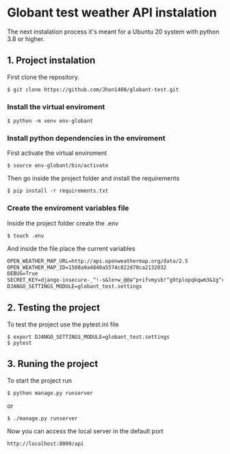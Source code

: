 # Globant test weather API instalation

The next instalation process it's meant for a Ubuntu 20 system with python 3.8 or higher.

## 1. Project instalation

First clone the repository.

```shell
$ git clone https://github.com/Jhon1408/globant-test.git
```

### Install the virtual enviroment

```shell
$ python -m venv env-globant
```

### Install python dependencies in the enviroment

First activate the virtual enviroment 

```shell
$ source env-globant/bin/activate
```

Then go inside the project folder and install the requirements

```shell
$ pip install -r requirements.txt
```

### Create the enviroment variables file

Inside the project folder create the .env

```shell
$ touch .env
```

And inside the file place the current variables

```txt
OPEN_WEATHER_MAP_URL=http://api.openweathermap.org/data/2.5
OPEN_WEATHER_MAP_ID=1508a9a4840a5574c822d70ca2132032
DEBUG=True
SECRET_KEY=django-insecure-_^!-s&le+w_@@a^p+ifvmysb!^g9tplopqkqwm3&1g^rlr%2wx
DJANGO_SETTINGS_MODULE=globant_test.settings
```

## 2. Testing the project

To test the project use the pytest.ini file

```shell
$ export DJANGO_SETTINGS_MODULE=globant_test.settings
$ pytest
```

## 3. Runing the project

To start the project run

```shell
$ python manage.py runserver
```

or

```shell
$ ./manage.py runserver
```

Now you can access the local server in the default port

```url
http://localhost:8000/api
```
